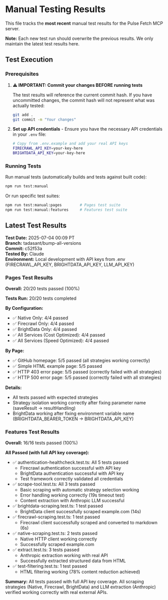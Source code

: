 # Manual Testing Results

This file tracks the **most recent** manual test results for the Pulse Fetch MCP server.

**Note:** Each new test run should overwrite the previous results. We only maintain the latest test results here.

## Test Execution

### Prerequisites

1. **⚠️ IMPORTANT: Commit your changes BEFORE running tests**

   The test results will reference the current commit hash. If you have uncommitted changes, the commit hash will not represent what was actually tested:

   ```bash
   git add .
   git commit -m "Your changes"
   ```

2. **Set up API credentials** - Ensure you have the necessary API credentials in your `.env` file:
   ```bash
   # Copy from .env.example and add your real API keys
   FIRECRAWL_API_KEY=your-key-here
   BRIGHTDATA_API_KEY=your-key-here
   ```

### Running Tests

Run manual tests (automatically builds and tests against built code):

```bash
npm run test:manual
```

Or run specific test suites:

```bash
npm run test:manual:pages        # Pages test suite
npm run test:manual:features     # Features test suite
```

## Latest Test Results

**Test Date:** 2025-07-04 00:09 PT  
**Branch:** tadasant/bump-all-versions  
**Commit:** c52f53a  
**Tested By:** Claude  
**Environment:** Local development with API keys from .env (FIRECRAWL_API_KEY, BRIGHTDATA_API_KEY, LLM_API_KEY)

### Pages Test Results

**Overall:** 20/20 tests passed (100%)

**Tests Run:** 20/20 tests completed

**By Configuration:**

- ✅ Native Only: 4/4 passed
- ✅ Firecrawl Only: 4/4 passed
- ✅ BrightData Only: 4/4 passed
- ✅ All Services (Cost Optimized): 4/4 passed
- ✅ All Services (Speed Optimized): 4/4 passed

**By Page:**

- ✅ GitHub homepage: 5/5 passed (all strategies working correctly)
- ✅ Simple HTML example page: 5/5 passed
- ✅ HTTP 403 error page: 5/5 passed (correctly failed with all strategies)
- ✅ HTTP 500 error page: 5/5 passed (correctly failed with all strategies)

**Details:**

- All tests passed with expected strategies
- Strategy isolation working correctly after fixing parameter name (saveResult → resultHandling)
- BrightData working after fixing environment variable name (BRIGHTDATA_BEARER_TOKEN → BRIGHTDATA_API_KEY)

### Features Test Results

**Overall:** 16/16 tests passed (100%)

**All Passed (with full API key coverage):**

- ✅ authentication-healthcheck.test.ts: All 5 tests passed
  - Firecrawl authentication successful with API key
  - BrightData authentication successful with API key
  - Test framework correctly validated all credentials
- ✅ scrape-tool.test.ts: All 3 tests passed
  - Basic scraping with automatic strategy selection working
  - Error handling working correctly (19s timeout test)
  - Content extraction with Anthropic LLM successful
- ✅ brightdata-scraping.test.ts: 1 test passed
  - BrightData client successfully scraped example.com (14s)
- ✅ firecrawl-scraping.test.ts: 1 test passed
  - Firecrawl client successfully scraped and converted to markdown (6s)
- ✅ native-scraping.test.ts: 2 tests passed
  - Native HTTP client working correctly
  - Successfully scraped example.com
- ✅ extract.test.ts: 3 tests passed
  - Anthropic extraction working with real API
  - Successfully extracted structured data from HTML
- ✅ test-filtering.test.ts: 1 test passed
  - HTML filtering working (78% content reduction achieved)

**Summary:** All tests passed with full API key coverage. All scraping strategies (Native, Firecrawl, BrightData) and LLM extraction (Anthropic) verified working correctly with real external APIs.
